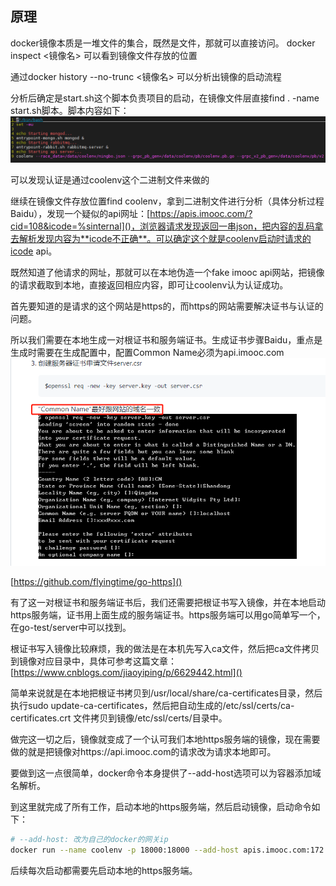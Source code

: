 ## 原理
docker镜像本质是一堆文件的集合，既然是文件，那就可以直接访问。
docker inspect <镜像名> 可以看到镜像文件存放的位置

通过docker history --no-trunc <镜像名> 可以分析出镜像的启动流程

分析后确定是start.sh这个脚本负责项目的启动，在镜像文件层直接find . -name start.sh脚本。脚本内容如下：
![](./img/1.jpg)

可以发现认证是通过coolenv这个二进制文件来做的

继续在镜像文件存放位置find coolenv，拿到二进制文件进行分析（具体分析过程Baidu），发现一个疑似的api网址：[https://apis.imooc.com/?cid=108&icode=%sinternal]()，浏览器请求发现返回一串json，把内容的乱码拿去解析发现内容为**icode不正确**。可以确定这个就是coolenv启动时请求的icode api。

既然知道了他请求的网址，那就可以在本地伪造一个fake imooc api网站，把镜像的请求截取到本地，直接返回相应内容，即可让coolenv认为认证成功。

首先要知道的是请求的这个网站是https的，而https的网站需要解决证书与认证的问题。

所以我们需要在本地生成一对根证书和服务端证书。生成证书步骤Baidu，重点是生成时需要在生成配置中，配置Common Name必须为api.imooc.com
![](./img/2.jpg)

[https://github.com/flyingtime/go-https]()

有了这一对根证书和服务端证书后，我们还需要把根证书写入镜像，并在本地启动https服务端，证书用上面生成的服务端证书。https服务端可以用go简单写一个，在go-test/server中可以找到。

根证书写入镜像比较麻烦，我的做法是在本机先写入ca文件，然后把ca文件拷贝到镜像对应目录中，具体可参考这篇文章：[https://www.cnblogs.com/jiaoyiping/p/6629442.html]()

简单来说就是在本地把根证书拷贝到/usr/local/share/ca-certificates目录，然后执行sudo update-ca-certificates，然后把自动生成的/etc/ssl/certs/ca-certificates.crt 文件拷贝到镜像/etc/ssl/certs/目录中。

做完这一切之后，镜像就变成了一个认可我们本地https服务端的镜像，现在需要做的就是把镜像对https://api.imooc.com的请求改为请求本地即可。

要做到这一点很简单，docker命令本身提供了--add-host选项可以为容器添加域名解析。

到这里就完成了所有工作，启动本地的https服务端，然后启动镜像，启动命令如下：
```bash
# --add-host: 改为自己的docker的网关ip
docker run --name coolenv -p 18000:18000 --add-host apis.imooc.com:172.17.0.1 -e ICODE="xxxxxx" -e GODEBUG=x509ignoreCN=0 coolenv-bypass-icode
```

后续每次启动都需要先启动本地的https服务端。
